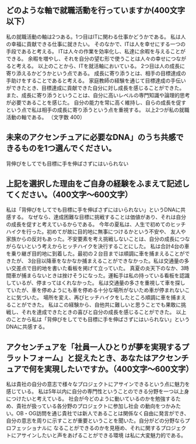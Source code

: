 ## どのような軸で就職活動を行っていますか(400文字以下）
私の就職活動の軸は2つある。1つ目はITに関わる仕事かどうかである。
私は人の幸福に貢献できる仕事に就きたい。
そのなかで、ITは人を幸せにする一つの手段であると考える。
ITは人々の作業を効率化し、私達に余暇を与えることができる。
余暇を増やし、それを自分の望む形で使うことは人々の幸せにつながると考える。
以上のことから、ITを就活軸においている。
2つ目は人の成長に寄り添えるかどうかという点である。
成長に寄り添うとは、相手の目標達成の手助けをすることであると考える。
家庭教師の経験を通じて目標達成の手伝いができたとき、目標達成に貢献できた自分に対し成長を感じることができた。
また、成長に寄り添うということは、自分に高いレベルの専門知識や論理的思考が必要であることを感じた。
自分の能力を常に高く維持し、自らの成長を促すという点で私は相手の成長に寄り添うという点を重視する。
以上2つが私の就職活動の軸である。
（文字数 400）

## 未来のアクセンチュアに必要なDNA」のうち共感できるものを1つ選んでください。
背伸びをしてでも目標に手を伸ばさずにはいられない

## 上記を選択した理由をご自身の経験をふまえて記述してください。（400文字〜600文字）
私は「背伸びをしてでも目標に手を伸ばさずにはいられない」というDNAに共感する。
なぜなら、達成困難な目標に挑戦することは価値があり、それは自分の成長を促すと考えているからである。
今年の夏私は、人生で初めてのヒッチハイクを行った。初めてが故に目的地に無事につけるかという不安や、
友人や家族からの反対もあった。不安要素を考え挑戦しないことは、自分の成長につながらないという考えからヒッチハイクを決行することにした。
私は合計4台の車を乗り継ぎ目的地に到着した。最初の２台目までは順調に車を捕まえることができたが、
3台目以降車をなかなか捕まえることができなかった。私は交通量の多い交差点で目的地を書いた看板を掲げて立っていた。
真夏の炎天下のなか、3時間車が捕まらないときは挫けそうになった。運転手は私の持っている看板を認識しているが、停まってはくれなかった。
私は交通量の多さを重視して車を探していたが、車を停めようにも車を停める十分な場所がないため車が停まれないことに気づいた。
場所を変え、再びヒッチハイクをしたところ順調に車を捕まえることができた。
私はこの経験から、自他共に難しいと思うことでも果敢に挑戦し、それを達成できたときの喜びと自分の成長を感じることができた。
以上のことから私は「背伸びをしてでも目標に手を伸ばさずにはいられない」というDNAに共感する。

## アクセンチュアを「社員一人ひとりが夢を実現するプラットフォーム」と捉えたとき、あなたはアクセンチュアで何を実現したいですか。（400文字〜600文字）
私は貴社の自分の意志で様々なプロジェクトにアサインできるという点に魅力を感じている。
私は5年以内に自分の専門性ということのできる分野を一つ以上身につけたいと考えている。
社会が今どのように動いているのかを勉強するため、貴社が扱っている各分野のプロジェクトに参加し社会
の動向をつかみたい。OB・OG訪問を通じ貴社では新人であることは関係なく自由に発言ができ、
自分の意志を周りに示すことが重要ということを聞いた。自分がどの分野ならプロフェッショナルに
なることができるのかを見極め、それに関するプロジェクトにアサインしたいと声をあげることができる環境
は私に大変魅力的である。
